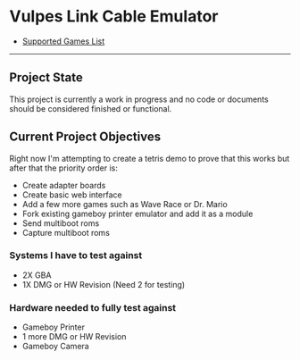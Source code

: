 # Vulpes Link Cable Emulator

* [Supported Games List](/docs/games)

----------------------------------------------------------------------

## Project State

This project is currently a work in progress and no code or documents should be considered finished or functional.

## Current Project Objectives

Right now I'm attempting to create a tetris demo to prove that this works but after that the priority order is:
* Create adapter boards
* Create basic web interface
* Add a few more games such as Wave Race or Dr. Mario
* Fork existing gameboy printer emulator and add it as a module
* Send multiboot roms
* Capture multiboot roms

### Systems I have to test against

* 2X GBA
* 1X DMG or HW Revision (Need 2 for testing)

### Hardware needed to fully test against

* Gameboy Printer
* 1 more DMG or HW Revision
* Gameboy Camera
